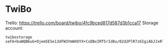 TwiBo
=====
Trello: https://trello.com/board/twibo/4fc9bced817d587d3b1cca17
Storage account:

	twibostorage
	seFA+buWQB6uG+Ojem5ESe13dFW3YmWXOYX+CsDBxIRT5rId8u/02d2PlR7z6IgiAbJJxRl5j5lQxFIIDHFrng==